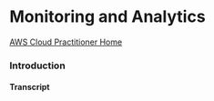 # Monitoring and Analytics


[AWS Cloud Practitioner Home](https://github.com/pslucas0212/AWS-Cloud-Practioner)

### Introduction

#### Transcript
